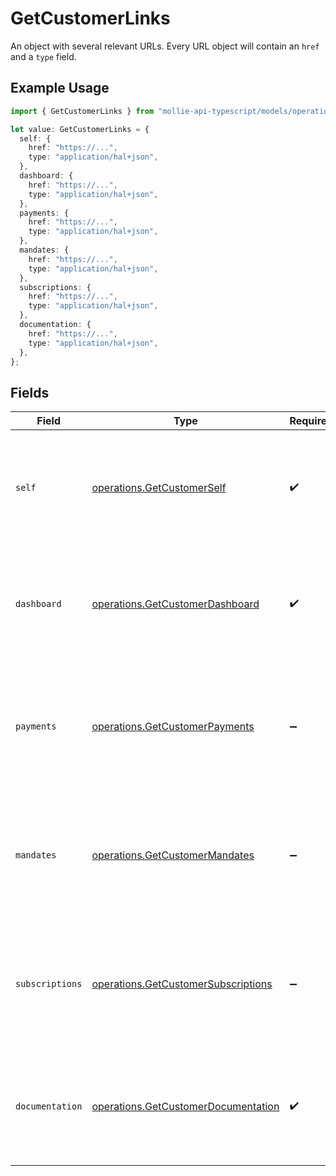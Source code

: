 # GetCustomerLinks

An object with several relevant URLs. Every URL object will contain an `href` and a `type` field.

## Example Usage

```typescript
import { GetCustomerLinks } from "mollie-api-typescript/models/operations";

let value: GetCustomerLinks = {
  self: {
    href: "https://...",
    type: "application/hal+json",
  },
  dashboard: {
    href: "https://...",
    type: "application/hal+json",
  },
  payments: {
    href: "https://...",
    type: "application/hal+json",
  },
  mandates: {
    href: "https://...",
    type: "application/hal+json",
  },
  subscriptions: {
    href: "https://...",
    type: "application/hal+json",
  },
  documentation: {
    href: "https://...",
    type: "application/hal+json",
  },
};
```

## Fields

| Field                                                                                                                                  | Type                                                                                                                                   | Required                                                                                                                               | Description                                                                                                                            |
| -------------------------------------------------------------------------------------------------------------------------------------- | -------------------------------------------------------------------------------------------------------------------------------------- | -------------------------------------------------------------------------------------------------------------------------------------- | -------------------------------------------------------------------------------------------------------------------------------------- |
| `self`                                                                                                                                 | [operations.GetCustomerSelf](../../models/operations/getcustomerself.md)                                                               | :heavy_check_mark:                                                                                                                     | In v2 endpoints, URLs are commonly represented as objects with an `href` and `type` field.                                             |
| `dashboard`                                                                                                                            | [operations.GetCustomerDashboard](../../models/operations/getcustomerdashboard.md)                                                     | :heavy_check_mark:                                                                                                                     | In v2 endpoints, URLs are commonly represented as objects with an `href` and `type` field.                                             |
| `payments`                                                                                                                             | [operations.GetCustomerPayments](../../models/operations/getcustomerpayments.md)                                                       | :heavy_minus_sign:                                                                                                                     | The API resource URL of the [payments](list-payments) linked to this customer. Omitted if no such payments<br/>exist (yet).            |
| `mandates`                                                                                                                             | [operations.GetCustomerMandates](../../models/operations/getcustomermandates.md)                                                       | :heavy_minus_sign:                                                                                                                     | The API resource URL of the [mandates](list-mandates) linked to this customer. Omitted if no such mandates<br/>exist (yet).            |
| `subscriptions`                                                                                                                        | [operations.GetCustomerSubscriptions](../../models/operations/getcustomersubscriptions.md)                                             | :heavy_minus_sign:                                                                                                                     | The API resource URL of the [subscriptions](list-subscriptions) linked to this customer. Omitted if no such<br/>subscriptions exist (yet). |
| `documentation`                                                                                                                        | [operations.GetCustomerDocumentation](../../models/operations/getcustomerdocumentation.md)                                             | :heavy_check_mark:                                                                                                                     | In v2 endpoints, URLs are commonly represented as objects with an `href` and `type` field.                                             |